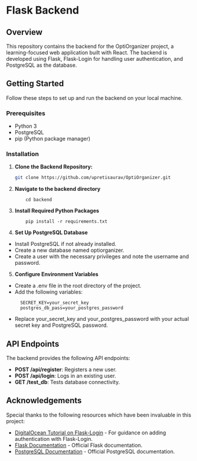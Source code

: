# Flask Backend 

## Overview

This repository contains the backend for the OptiOrganizer project, a learning-focused web application built with React. The backend is developed using Flask, Flask-Login for handling user authentication, and PostgreSQL as the database.

## Getting Started

Follow these steps to set up and run the backend on your local machine.

### Prerequisites

- Python 3
- PostgreSQL
- pip (Python package manager)

### Installation

1. **Clone the Backend Repository:**
   ```sh
   git clone https://github.com/upretisaurav/OptiOrganizer.git

2. **Navigate to the backend directory**
    ```
        cd backend
    ```
3. **Install Required Python Packages**
    ```
        pip install -r requirements.txt
    ```
4. **Set Up PostgreSQL Database**
* Install PostgreSQL if not already installed.
* Create a new database named optiorganizer.
* Create a user with the necessary privileges and note the username and password.

5. **Configure Environment Variables**
* Create a .env file in the root directory of the project.
* Add the following variables:
  ```
    SECRET_KEY=your_secret_key
    postgres_db_pass=your_postgres_password
  ```
* Replace your_secret_key and your_postgres_password with your actual secret key and PostgreSQL password.

## API Endpoints

The backend provides the following API endpoints:

- **POST /api/register**: Registers a new user.
- **POST /api/login**: Logs in an existing user.
- **GET /test_db**: Tests database connectivity.

## Acknowledgements

Special thanks to the following resources which have been invaluable in this project:

- [DigitalOcean Tutorial on Flask-Login](https://www.digitalocean.com/community/tutorials/how-to-add-authentication-to-your-app-with-flask-login) - For guidance on adding authentication with Flask-Login.
- [Flask Documentation](https://flask.palletsprojects.com/) - Official Flask documentation.
- [PostgreSQL Documentation](https://www.postgresql.org/docs/) - Official PostgreSQL documentation.

